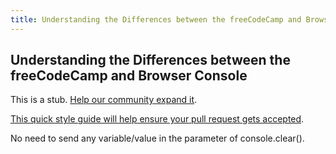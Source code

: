 ```yaml
---
title: Understanding the Differences between the freeCodeCamp and Browser Console
---
```

## Understanding the Differences between the freeCodeCamp and Browser Console

This is a stub. <a href='https://github.com/freecodecamp/guides/tree/master/src/pages/certifications/javascript-algorithms-and-data-structures/debugging/understanding-the-differences-between-the-freecodecamp-and-browser-console/index.md' target='_blank' rel='nofollow'>Help our community expand it</a>.

<a href='https://github.com/freecodecamp/guides/blob/master/README.md' target='_blank' rel='nofollow'>This quick style guide will help ensure your pull request gets accepted</a>.

<!-- The article goes here, in GitHub-flavored Markdown. Feel free to add YouTube videos, images, and CodePen/JSBin embeds  -->
No need to send any variable/value in the parameter of console.clear().

